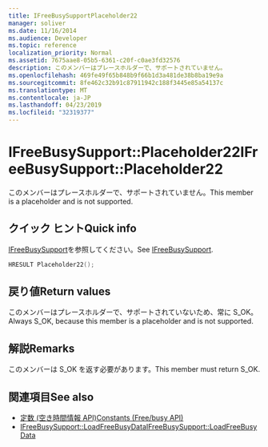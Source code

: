 ```yaml
---
title: IFreeBusySupportPlaceholder22
manager: soliver
ms.date: 11/16/2014
ms.audience: Developer
ms.topic: reference
localization_priority: Normal
ms.assetid: 7675aae8-05b5-6361-c20f-c0ae3fd32576
description: このメンバーはプレースホルダーで、サポートされていません。
ms.openlocfilehash: 469fe49f65b848b9f66b1d3a481de38b8ba19e9a
ms.sourcegitcommit: 8fe462c32b91c87911942c188f3445e85a54137c
ms.translationtype: MT
ms.contentlocale: ja-JP
ms.lasthandoff: 04/23/2019
ms.locfileid: "32319377"
---
```

# <a name="ifreebusysupportplaceholder22"></a><span data-ttu-id="8db3d-103">IFreeBusySupport::Placeholder22</span><span class="sxs-lookup"><span data-stu-id="8db3d-103">IFreeBusySupport::Placeholder22</span></span>

<span data-ttu-id="8db3d-104">このメンバーはプレースホルダーで、サポートされていません。</span><span class="sxs-lookup"><span data-stu-id="8db3d-104">This member is a placeholder and is not supported.</span></span>
  
## <a name="quick-info"></a><span data-ttu-id="8db3d-105">クイック ヒント</span><span class="sxs-lookup"><span data-stu-id="8db3d-105">Quick info</span></span>

<span data-ttu-id="8db3d-106">[IFreeBusySupport](ifreebusysupport.md)を参照してください。</span><span class="sxs-lookup"><span data-stu-id="8db3d-106">See [IFreeBusySupport](ifreebusysupport.md).</span></span>
  
```cpp
HRESULT Placeholder22();
```

## <a name="return-values"></a><span data-ttu-id="8db3d-107">戻り値</span><span class="sxs-lookup"><span data-stu-id="8db3d-107">Return values</span></span>

<span data-ttu-id="8db3d-108">このメンバーはプレースホルダーで、サポートされていないため、常に S_OK。</span><span class="sxs-lookup"><span data-stu-id="8db3d-108">Always S_OK, because this member is a placeholder and is not supported.</span></span>
  
## <a name="remarks"></a><span data-ttu-id="8db3d-109">解説</span><span class="sxs-lookup"><span data-stu-id="8db3d-109">Remarks</span></span>

<span data-ttu-id="8db3d-110">このメンバーは S_OK を返す必要があります。</span><span class="sxs-lookup"><span data-stu-id="8db3d-110">This member must return S_OK.</span></span>
  
## <a name="see-also"></a><span data-ttu-id="8db3d-111">関連項目</span><span class="sxs-lookup"><span data-stu-id="8db3d-111">See also</span></span>

- [<span data-ttu-id="8db3d-112">定数 (空き時間情報 API)</span><span class="sxs-lookup"><span data-stu-id="8db3d-112">Constants (Free/busy API)</span></span>](constants-free-busy-api.md) 
- [<span data-ttu-id="8db3d-113">IFreeBusySupport::LoadFreeBusyData</span><span class="sxs-lookup"><span data-stu-id="8db3d-113">IFreeBusySupport::LoadFreeBusyData</span></span>](ifreebusysupport-loadfreebusydata.md)

